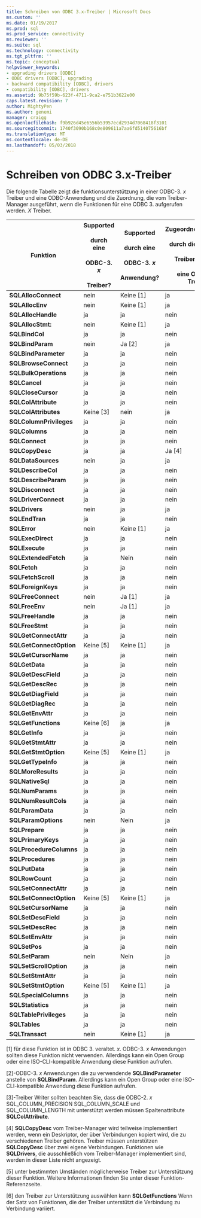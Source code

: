 ```yaml
---
title: Schreiben von ODBC 3.x-Treiber | Microsoft Docs
ms.custom: ''
ms.date: 01/19/2017
ms.prod: sql
ms.prod_service: connectivity
ms.reviewer: ''
ms.suite: sql
ms.technology: connectivity
ms.tgt_pltfrm: ''
ms.topic: conceptual
helpviewer_keywords:
- upgrading drivers [ODBC]
- ODBC drivers [ODBC], upgrading
- backward compatibility [ODBC], drivers
- compatibility [ODBC], drivers
ms.assetid: 9b75f59b-623f-4711-9ca2-e751b3622e00
caps.latest.revision: 7
author: MightyPen
ms.author: genemi
manager: craigg
ms.openlocfilehash: f9b926d45e6556b53957ecd2934d7068418f3101
ms.sourcegitcommit: 1740f3090b168c0e809611a7aa6fd514075616bf
ms.translationtype: MT
ms.contentlocale: de-DE
ms.lasthandoff: 05/03/2018
---
```

# <a name="writing-odbc-3x-drivers"></a>Schreiben von ODBC 3.x-Treiber
Die folgende Tabelle zeigt die funktionsunterstützung in einer ODBC-3. *x* Treiber und eine ODBC-Anwendung und die Zuordnung, die vom Treiber-Manager ausgeführt, wenn die Funktionen für eine ODBC 3. aufgerufen werden. *X* Treiber.  
  
|Funktion|Supported<br /><br /> durch eine<br /><br /> ODBC-3. *x*<br /><br /> Treiber?|Supported<br /><br /> durch eine<br /><br /> ODBC-3. *x*<br /><br /> Anwendung?|Zugeordnet/unterstützt<br /><br /> durch die ODBC-3. *x*<br /><br /> Treiber-Manager<br /><br /> eine ODBC-3. *x* Treiber?|  
|--------------|----------------------------------------------------|---------------------------------------------------------|---------------------------------------------------------------------------------------------|  
|**SQLAllocConnect**|nein|Keine [1]|ja|  
|**SQLAllocEnv**|nein|Keine [1]|ja|  
|**SQLAllocHandle**|ja|ja|nein|  
|**SQLAllocStmt:**|nein|Keine [1]|ja|  
|**SQLBindCol**|ja|ja|nein|  
|**SQLBindParam**|nein|Ja [2]|ja|  
|**SQLBindParameter**|ja|ja|nein|  
|**SQLBrowseConnect**|ja|ja|nein|  
|**SQLBulkOperations**|ja|ja|nein|  
|**SQLCancel**|ja|ja|nein|  
|**SQLCloseCursor**|ja|ja|nein|  
|**SQLColAttribute**|ja|ja|nein|  
|**SQLColAttributes**|Keine [3]|nein|ja|  
|**SQLColumnPrivileges**|ja|ja|nein|  
|**SQLColumns**|ja|ja|nein|  
|**SQLConnect**|ja|ja|nein|  
|**SQLCopyDesc**|ja|ja|Ja [4]|  
|**SQLDataSources**|nein|ja|ja|  
|**SQLDescribeCol**|ja|ja|nein|  
|**SQLDescribeParam**|ja|ja|nein|  
|**SQLDisconnect**|ja|ja|nein|  
|**SQLDriverConnect**|ja|ja|nein|  
|**SQLDrivers**|nein|ja|ja|  
|**SQLEndTran**|ja|ja|nein|  
|**SQLError**|nein|Keine [1]|ja|  
|**SQLExecDirect**|ja|ja|nein|  
|**SQLExecute**|ja|ja|nein|  
|**SQLExtendedFetch**|ja|Nein|nein|  
|**SQLFetch**|ja|ja|nein|  
|**SQLFetchScroll**|ja|ja|nein|  
|**SQLForeignKeys**|ja|ja|nein|  
|**SQLFreeConnect**|nein|Ja [1]|ja|  
|**SQLFreeEnv**|nein|Ja [1]|ja|  
|**SQLFreeHandle**|ja|ja|nein|  
|**SQLFreeStmt**|ja|ja|nein|  
|**SQLGetConnectAttr**|ja|ja|nein|  
|**SQLGetConnectOption**|Keine [5]|Keine [1]|ja|  
|**SQLGetCursorName**|ja|ja|nein|  
|**SQLGetData**|ja|ja|nein|  
|**SQLGetDescField**|ja|ja|nein|  
|**SQLGetDescRec**|ja|ja|nein|  
|**SQLGetDiagField**|ja|ja|nein|  
|**SQLGetDiagRec**|ja|ja|nein|  
|**SQLGetEnvAttr**|ja|ja|nein|  
|**SQLGetFunctions**|Keine [6]|ja|ja|  
|**SQLGetInfo**|ja|ja|nein|  
|**SQLGetStmtAttr**|ja|ja|nein|  
|**SQLGetStmtOption**|Keine [5]|Keine [1]|ja|  
|**SQLGetTypeInfo**|ja|ja|nein|  
|**SQLMoreResults**|ja|ja|nein|  
|**SQLNativeSql**|ja|ja|nein|  
|**SQLNumParams**|ja|ja|nein|  
|**SQLNumResultCols**|ja|ja|nein|  
|**SQLParamData**|ja|ja|nein|  
|**SQLParamOptions**|nein|Nein|ja|  
|**SQLPrepare**|ja|ja|nein|  
|**SQLPrimaryKeys**|ja|ja|nein|  
|**SQLProcedureColumns**|ja|ja|nein|  
|**SQLProcedures**|ja|ja|nein|  
|**SQLPutData**|ja|ja|nein|  
|**SQLRowCount**|ja|ja|nein|  
|**SQLSetConnectAttr**|ja|ja|nein|  
|**SQLSetConnectOption**|Keine [5]|Keine [1]|ja|  
|**SQLSetCursorName**|ja|ja|nein|  
|**SQLSetDescField**|ja|ja|nein|  
|**SQLSetDescRec**|ja|ja|nein|  
|**SQLSetEnvAttr**|ja|ja|nein|  
|**SQLSetPos**|ja|ja|nein|  
|**SQLSetParam**|nein|Nein|ja|  
|**SQLSetScrollOption**|ja|ja|nein|  
|**SQLSetStmtAttr**|ja|ja|nein|  
|**SQLSetStmtOption**|Keine [5]|Keine [1]|ja|  
|**SQLSpecialColumns**|ja|ja|nein|  
|**SQLStatistics**|ja|ja|nein|  
|**SQLTablePrivileges**|ja|ja|nein|  
|**SQLTables**|ja|ja|nein|  
|**SQLTransact**|nein|Keine [1]|ja|  
  
 [1] für diese Funktion ist in ODBC 3. veraltet. *x*. ODBC-3. *x* Anwendungen sollten diese Funktion nicht verwenden. Allerdings kann ein Open Group oder eine ISO-CLI-kompatible Anwendung diese Funktion aufrufen.  
  
 [2]-ODBC-3. *x* Anwendungen die zu verwendende **SQLBindParameter** anstelle von **SQLBindParam**. Allerdings kann ein Open Group oder eine ISO-CLI-kompatible Anwendung diese Funktion aufrufen.  
  
 [3]-Treiber Writer sollten beachten Sie, dass die ODBC-2. *x* SQL_COLUMN_PRECISION SQL_COLUMN_SCALE und SQL_COLUMN_LENGTH mit unterstützt werden müssen Spaltenattribute **SQLColAttribute**.  
  
 [4] **SQLCopyDesc** vom Treiber-Manager wird teilweise implementiert werden, wenn ein Deskriptor, der über Verbindungen kopiert wird, die zu verschiedenen Treiber gehören. Treiber müssen unterstützen **SQLCopyDesc** über zwei eigene Verbindungen. Funktionen wie **SQLDrivers**, die ausschließlich vom Treiber-Manager implementiert sind, werden in dieser Liste nicht angezeigt.  
  
 [5] unter bestimmten Umständen möglicherweise Treiber zur Unterstützung dieser Funktion. Weitere Informationen finden Sie unter dieser Funktion-Referenzseite.  
  
 [6] den Treiber zur Unterstützung auswählen kann **SQLGetFunctions** Wenn der Satz von Funktionen, die der Treiber unterstützt die Verbindung zu Verbindung variiert.
